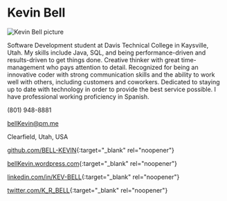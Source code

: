# Kevin Bell
![Kevin Bell picture](https://media-exp1.licdn.com/dms/image/C5603AQG8pOElhGM67Q/profile-displayphoto-shrink_200_200/0/1567641990062?e=1665619200&v=beta&t=_BOUed7onC75UMck2qQObciwjstxubQJHyV37Uj6XZI)

Software Development student at Davis Technical College in Kaysville, Utah. My skills include Java, SQL, and being performance-driven and results-driven to get things done. Creative thinker with great time-management who pays attention to detail. Recognized for being an innovative coder with strong communication skills and the ability to work well with others, including customers and coworkers. Dedicated to staying up to date with technology in order to provide the best service possible. I have professional working proficiency in Spanish.

(801) 948-8881

bellKevin@pm.me

Clearfield, Utah, USA

[github.com/BELL-KEVIN](https://github.com/bell-kevin){:target="_blank" rel="noopener"}

[bellKevin.wordpress.com](https://bellkevin.wordpress.com){:target="_blank" rel="noopener"}

[linkedin.com/in/KEV-BELL](https://linkedin.com/in/kev-bell){:target="_blank" rel="noopener"}

[twitter.com/K_R_BELL](https://tweet.lambda.dance/K_R_Bell){:target="_blank" rel="noopener"}
